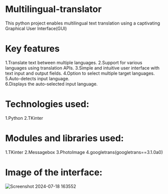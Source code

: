 # Multilingual-translator
This python project enables multilingual text translation using a captivating Graphical User Interface(GUI)
# Key features
   1.Translate text between multiple languages. 
   2.Support for various languages using translation APIs.
   3.Simple and intuitive user interface with text input and output fields.
   4.Option to select multiple target languages.
   5.Auto-detects input language.  
   6.Displays the auto-selected input language.
# Technologies used:
   1.Python
   2.TKinter
# Modules and libraries used:
   1.TKinter
   2.Messagebox
   3.PhotoImage
   4.googletrans(googletrans==3.1.0a0)
# Image of the interface:

   ![Screenshot 2024-07-18 163552](https://github.com/user-attachments/assets/5bd394b8-aa30-446f-afdd-3f37b2fd7d3d)
